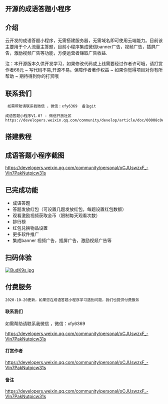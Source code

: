 ## 开源的成语答题小程序

## 介绍

云开发的成语答题小程序，无需搭建服务器，无需域名即可使用云端能力。目前该主要用于个人流量主答题，目前小程序集成微信banner广告，视频广告，插屏广告，激励视频广告等功能，方便运营者赚取广告收益.
  
   注：本开源版本久供开发学习，如果修改代码或上线需要经过作者许可哦，请打赏作者66元 ~ 写代码不易,开源不易。保障作者著作权益 ~ 如果你觉得项目对你有所帮助 ~ 期待得到你的打赏哦
     


## 联系我们
     
     如需帮助请联系我微信 ，微信：xfy6369  备注git
	
	成语答题小程序V1.0? - 微信开放社区 https://developers.weixin.qq.com/community/develop/article/doc/00008c0ec30240573c2bf593056813
## 搭建教程

	 

 
## 成语答题小程序截图
https://developers.weixin.qq.com/community/personal/oCJUswzxF_-VIn7PakNutpicw31s


 
## 已完成功能
+ 成语答题
+ 答题发放红包（可设置几题发放红包，每题设置红包数额）
+ 观看激励视频获取金币（限制每天观看次数）
+ 排行榜
+ 红包兑换物品设置
+ 更多软件推广
+ 集成banner 视频广告，插屏广告，激励视频广告等

## 扫码体验

[![BudK9s.jpg](https://s1.ax1x.com/2020/10/26/BudK9s.jpg)](https://imgchr.com/i/BudK9s)


##  付费服务
   
    2020-10-20更新，如果您在成语答题小程序学习遇到问题，我们也提供付费服务

#### 联系我们

   如需帮助请联系我微信 ，微信：xfy6369
   
https://developers.weixin.qq.com/community/personal/oCJUswzxF_-VIn7PakNutpicw31s

#### 打赏作者
https://developers.weixin.qq.com/community/personal/oCJUswzxF_-VIn7PakNutpicw31s
   
#### 备注
https://developers.weixin.qq.com/community/personal/oCJUswzxF_-VIn7PakNutpicw31s
	  
